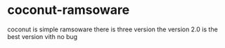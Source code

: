 # coconut-ramsoware
coconut is simple ramsoware 
there is three version the version 2.0 is the best version vith no bug
